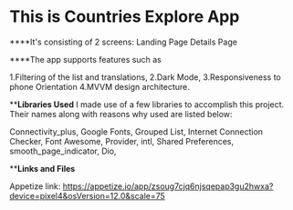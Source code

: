 # This is Countries Explore App

****It's consisting of 2 screens:
Landing Page
Details Page

****The app supports features such as

1.Filtering of the list and translations,
2.Dark Mode, 
3.Responsiveness to phone Orientation
4.MVVM design architecture. 

****Libraries Used**
I made use of a few libraries to accomplish this project. Their names along with reasons why used are listed below:

Connectivity_plus,
Google Fonts,
Grouped List,
Internet Connection Checker,
Font Awesome,
Provider,
intl,
Shared Preferences,
smooth_page_indicator,
Dio,


****Links and Files**

Appetize link: https://appetize.io/app/zsoug7cjq6njsqepap3gu2hwxa?device=pixel4&osVersion=12.0&scale=75
